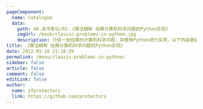 ```yaml
---
pageComponent: 
  name: Catalogue
  data: 
    path: 40.读书笔记/02.《算法精粹 经典计算机科学问题的Python实现》
    imgUrl: /book/classic-problems-in-python.jpg
    description: 介绍一些经典的计算机科学问题，并使用Python进行实现，以下内容是结合该书做的读书笔记
title: 《算法精粹 经典计算机科学问题的Python实现》
date: 2022-05-16 21:18:29
permalink: /menu/classic-problems-in-python/
sidebar: false
article: false
comment: false
editLink: false
author: 
  name: zfprotectors
  link: https://github.com/protectors
---
```

